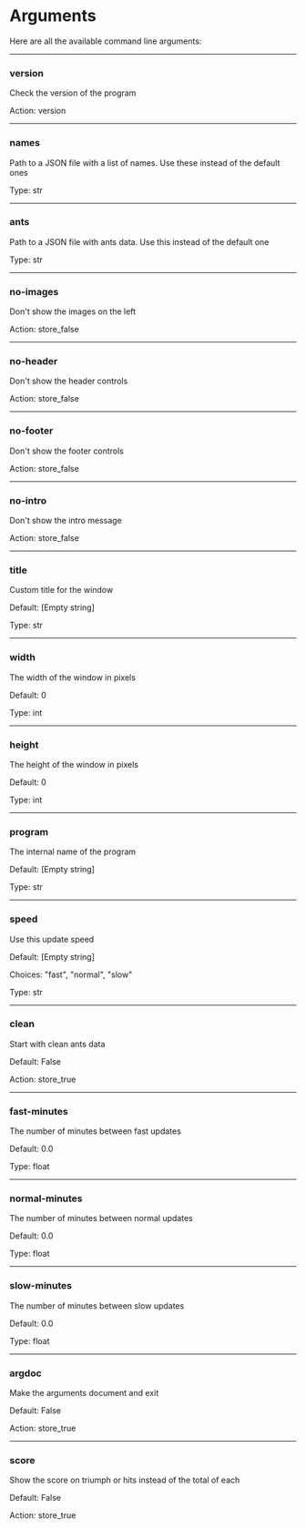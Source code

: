 # Arguments

Here are all the available command line arguments:

---

### version

Check the version of the program

Action: version

---

### names

Path to a JSON file with a list of names. Use these instead of the default ones

Type: str

---

### ants

Path to a JSON file with ants data. Use this instead of the default one

Type: str

---

### no-images

Don't show the images on the left

Action: store_false

---

### no-header

Don't show the header controls

Action: store_false

---

### no-footer

Don't show the footer controls

Action: store_false

---

### no-intro

Don't show the intro message

Action: store_false

---

### title

Custom title for the window

Default: [Empty string]

Type: str

---

### width

The width of the window in pixels

Default: 0

Type: int

---

### height

The height of the window in pixels

Default: 0

Type: int

---

### program

The internal name of the program

Default: [Empty string]

Type: str

---

### speed

Use this update speed

Default: [Empty string]

Choices: "fast", "normal", "slow"

Type: str

---

### clean

Start with clean ants data

Default: False

Action: store_true

---

### fast-minutes

The number of minutes between fast updates

Default: 0.0

Type: float

---

### normal-minutes

The number of minutes between normal updates

Default: 0.0

Type: float

---

### slow-minutes

The number of minutes between slow updates

Default: 0.0

Type: float

---

### argdoc

Make the arguments document and exit

Default: False

Action: store_true

---

### score

Show the score on triumph or hits instead of the total of each

Default: False

Action: store_true

